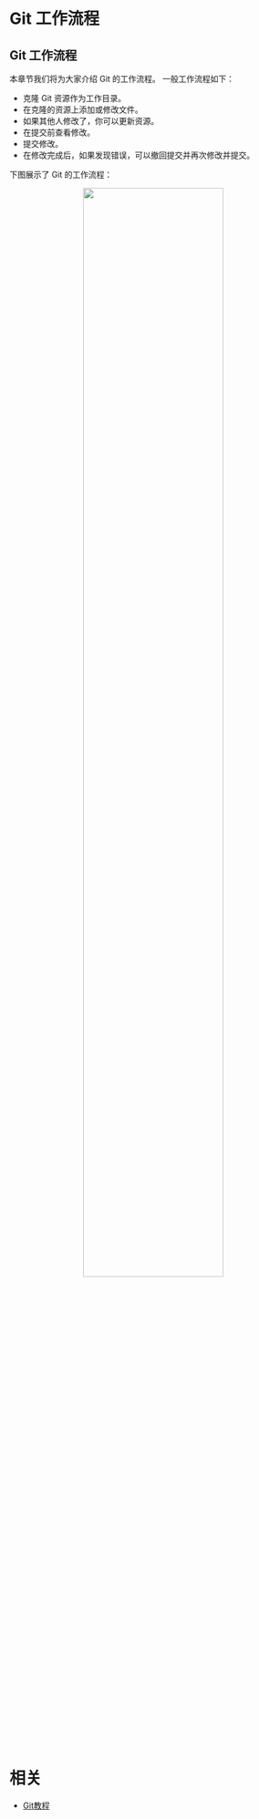 # Git 工作流程


## Git 工作流程

本章节我们将为大家介绍 Git 的工作流程。
一般工作流程如下：

- 克隆 Git 资源作为工作目录。
- 在克隆的资源上添加或修改文件。
- 如果其他人修改了，你可以更新资源。
- 在提交前查看修改。
- 提交修改。
- 在修改完成后，如果发现错误，可以撤回提交并再次修改并提交。

下图展示了 Git 的工作流程：


<p align="center">
    <img width="70%" height="70%" src="http://images.iterate.site/blog/image/180709/i1JLekkGad.png?imageslim">
</p>




# 相关

- [Git教程](https://www.w3cschool.cn/git/)
